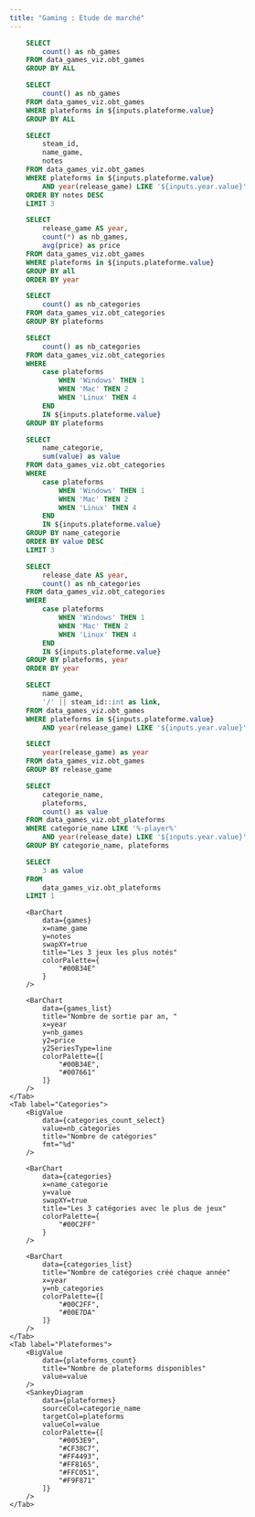 ```yaml
---
title: "Gaming : Etude de marché"
---
```


```sql games_count
    SELECT
        count() as nb_games
    FROM data_games_viz.obt_games
    GROUP BY ALL
```

```sql games_count_select
    SELECT
        count() as nb_games
    FROM data_games_viz.obt_games
    WHERE plateforms in ${inputs.plateforme.value}
    GROUP BY ALL
```

```sql games
    SELECT
        steam_id,
        name_game,
        notes
    FROM data_games_viz.obt_games
    WHERE plateforms in ${inputs.plateforme.value}
        AND year(release_game) LIKE '${inputs.year.value}'
    ORDER BY notes DESC
    LIMIT 3
```

```sql games_list
    SELECT
        release_game AS year,
        count(*) as nb_games,
        avg(price) as price
    FROM data_games_viz.obt_games
    WHERE plateforms in ${inputs.plateforme.value}
    GROUP BY all
    ORDER BY year
```

```sql categories_count
    SELECT
        count() as nb_categories
    FROM data_games_viz.obt_categories
    GROUP BY plateforms
```

```sql categories_count_select
    SELECT
        count() as nb_categories
    FROM data_games_viz.obt_categories
    WHERE
        case plateforms
            WHEN 'Windows' THEN 1
            WHEN 'Mac' THEN 2
            WHEN 'Linux' THEN 4
        END
        IN ${inputs.plateforme.value}
    GROUP BY plateforms
```

```sql categories
    SELECT
        name_categorie,
        sum(value) as value
    FROM data_games_viz.obt_categories
    WHERE
        case plateforms
            WHEN 'Windows' THEN 1
            WHEN 'Mac' THEN 2
            WHEN 'Linux' THEN 4
        END
        IN ${inputs.plateforme.value}
    GROUP BY name_categorie
    ORDER BY value DESC
    LIMIT 3
```

```sql categories_list
    SELECT
        release_date AS year,
        count() as nb_categories
    FROM data_games_viz.obt_categories
    WHERE
        case plateforms
            WHEN 'Windows' THEN 1
            WHEN 'Mac' THEN 2
            WHEN 'Linux' THEN 4
        END
        IN ${inputs.plateforme.value}
    GROUP BY plateforms, year
    ORDER BY year
```

```sql search_games
    SELECT
        name_game,
        '/' || steam_id::int as link,
    FROM data_games_viz.obt_games
    WHERE plateforms in ${inputs.plateforme.value}
        AND year(release_game) LIKE '${inputs.year.value}'
```

```sql list_year
    SELECT
        year(release_game) as year
    FROM data_games_viz.obt_games
    GROUP BY release_game
```

```sql plateformes
    SELECT
        categorie_name,
        plateforms,
        count() as value
    FROM data_games_viz.obt_plateforms
    WHERE categorie_name LIKE '%-player%'
        AND year(release_date) LIKE '${inputs.year.value}'
    GROUP BY categorie_name, plateforms
```

```sql plateforms_count
    SELECT
        3 as value
    FROM
        data_games_viz.obt_plateforms
    LIMIT 1
```
<Dropdown name=plateforme title="Plateformes">
    <DropdownOption value="(1, 3, 5, 7)" valueLabel="Windows"/>
    <DropdownOption value="(2, 3, 6, 7)" valueLabel="Mac"/>
    <DropdownOption value="(3, 4, 5, 7)" valueLabel="Linux"/>
    <DropdownOption value="(1, 2, 3, 4, 5, 6, 7)" valueLabel="Toutes les plateformes"/>
</Dropdown>
<Dropdown title="Année" data={list_year} name=year value=year>
    <DropdownOption value="%" valueLabel="Toutes les années"/>
</Dropdown>

<Grid cols=3>
<BigValue 
    data={games_count} 
    value=nb_games
    title="Nombre de jeux enregistré"
    fmt="%d"
/>
<BigValue 
    data={categories_count}
    title="Nombre de catégories déclaré"
    value=nb_categories
/>
<BigValue 
    data={plateforms_count}
    title="Nombre de plateforms disponibles"
    value=value
/>
</Grid>

<Tabs>
    <Tab label="Games">
        <BigValue
            data={games_count_select}
            value=nb_games
            title="Nombre de jeu enregistré"
            fmt="%d"
        />

        <BarChart
            data={games}
            x=name_game
            y=notes
            swapXY=true
            title="Les 3 jeux les plus notés"
            colorPalette={
                "#00B34E"
            }
        />

        <BarChart
            data={games_list}
            title="Nombre de sortie par an, "
            x=year
            y=nb_games
            y2=price
            y2SeriesType=line
            colorPalette={[
                "#00B34E",
                "#007661"
            ]}
        />
    </Tab>
    <Tab label="Categories">
        <BigValue
            data={categories_count_select}
            value=nb_categories
            title="Nombre de catégories"
            fmt="%d"
        />

        <BarChart
            data={categories}
            x=name_categorie
            y=value
            swapXY=true
            title="Les 3 catégories avec le plus de jeux"
            colorPalette={
                "#00C2FF"
            }
        />

        <BarChart
            data={categories_list}
            title="Nombre de catégories créé chaque année"
            x=year
            y=nb_categories
            colorPalette={[
                "#00C2FF",
                "#00E7DA"
            ]}
        />
    </Tab>
    <Tab label="Plateformes">
        <BigValue 
            data={plateforms_count}
            title="Nombre de plateforms disponibles"
            value=value
        />
        <SankeyDiagram
            data={plateformes}
            sourceCol=categorie_name
            targetCol=plateforms
            valueCol=value
            colorPalette={[
                "#0053E9",
                "#CF38C7",
                "#FF4493",
                "#FF8165",
                "#FFC051",
                "#F9F871"
            ]}
        />
    </Tab>
</Tabs>
<DataTable data={search_games} search=true link=link/>
